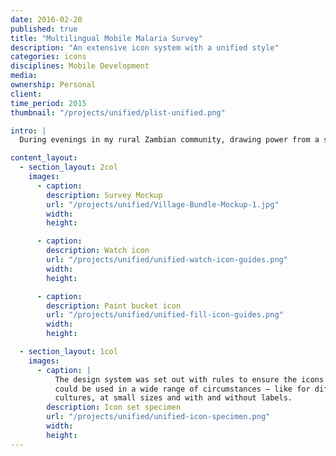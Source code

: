 ```yaml
---
date: 2016-02-20
published: true
title: "Multilingual Mobile Malaria Survey"
description: "An extensive icon system with a unified style"
categories: icons
disciplines: Mobile Development
media:
ownership: Personal
client:
time_period: 2015
thumbnail: "/projects/unified/plist-unified.png"

intro: |
  During evenings in my rural Zambian community, drawing power from a solar-powered car battery, I built a mobile malaria survey hosted on AWS for use with Open Data Kit, an open-source app used by the WHO, CDC, USAID, Red Cross and Red Crescent, and the Carter Center. This survey incorporated conditional-logic to ensure survey questions were concise and targeted, and implemented GPS to record the location of survey entries. In using mobile phones and cellular data networks, manual data entry was not necessary, and analysis of the raw data could be done on the cloud directly.

content_layout:
  - section_layout: 2col
    images:
      - caption:
        description: Survey Mockup
        url: "/projects/unified/Village-Bundle-Mockup-1.jpg"
        width:
        height:

      - caption:
        description: Watch icon
        url: "/projects/unified/unified-watch-icon-guides.png"
        width:
        height:

      - caption:
        description: Paint bucket icon
        url: "/projects/unified/unified-fill-icon-guides.png"
        width:
        height:

  - section_layout: 1col
    images:
      - caption: |
          The design system was set out with rules to ensure the icons
          could be used in a wide range of circumstances — like for different
          cultures, at small sizes and with and without labels.
        description: Icon set specimen
        url: "/projects/unified/unified-icon-specimen.png"
        width:
        height:
---
```

